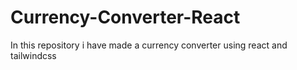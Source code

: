 # Currency-Converter-React
In this repository i have made a currency converter using react and tailwindcss
